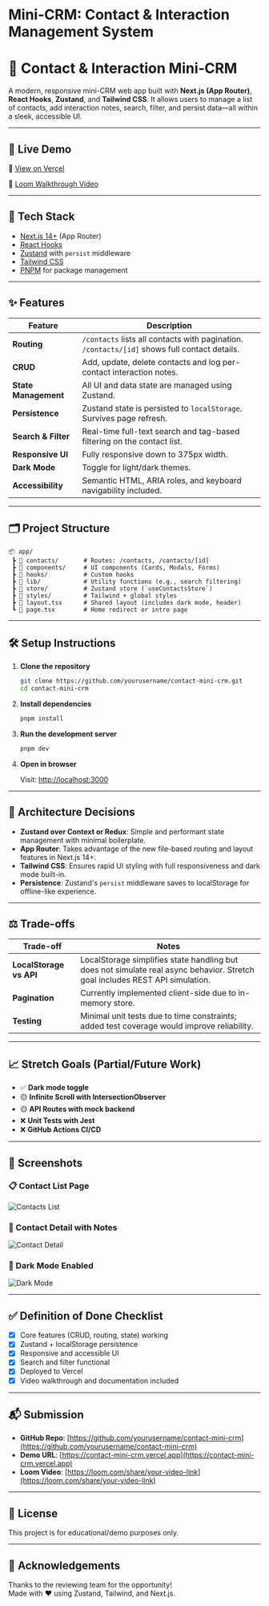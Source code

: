 # Mini-CRM: Contact & Interaction Management System

# 🧩 Contact & Interaction Mini‑CRM

A modern, responsive mini-CRM web app built with **Next.js (App Router)**, **React Hooks**, **Zustand**, and **Tailwind CSS**. It allows users to manage a list of contacts, add interaction notes, search, filter, and persist data—all within a sleek, accessible UI.

---

## 🚀 Live Demo

🔗 [View on Vercel](https://your-vercel-deploy-url.vercel.app)

🎥 [Loom Walkthrough Video](https://loom.com/share/your-video-link)

---

## 🧱 Tech Stack

- [Next.js 14+](https://nextjs.org/) (App Router)
- [React Hooks](https://reactjs.org/docs/hooks-intro.html)
- [Zustand](https://zustand-demo.pmnd.rs/) with `persist` middleware
- [Tailwind CSS](https://tailwindcss.com/)
- [PNPM](https://pnpm.io/) for package management

---

## ✨ Features

| Feature         | Description |
|----------------|-------------|
| **Routing**     | `/contacts` lists all contacts with pagination. `/contacts/[id]` shows full contact details. |
| **CRUD**        | Add, update, delete contacts and log per-contact interaction notes. |
| **State Management** | All UI and data state are managed using Zustand. |
| **Persistence** | Zustand state is persisted to `localStorage`. Survives page refresh. |
| **Search & Filter** | Real-time full-text search and tag-based filtering on the contact list. |
| **Responsive UI** | Fully responsive down to 375px width. |
| **Dark Mode**   | Toggle for light/dark themes. |
| **Accessibility** | Semantic HTML, ARIA roles, and keyboard navigability included. |

---

## 🗂️ Project Structure

```
📦 app/
 ┣ 📂 contacts/       # Routes: /contacts, /contacts/[id]
 ┣ 📂 components/     # UI components (Cards, Modals, Forms)
 ┣ 📂 hooks/          # Custom hooks
 ┣ 📂 lib/            # Utility functions (e.g., search filtering)
 ┣ 📂 store/          # Zustand store (`useContactsStore`)
 ┣ 📂 styles/         # Tailwind + global styles
 ┣ 📄 layout.tsx      # Shared layout (includes dark mode, header)
 ┗ 📄 page.tsx        # Home redirect or intro page
```

---

## 🛠️ Setup Instructions

1. **Clone the repository**

   ```bash
   git clone https://github.com/yourusername/contact-mini-crm.git
   cd contact-mini-crm
   ```

2. **Install dependencies**

   ```bash
   pnpm install
   ```

3. **Run the development server**

   ```bash
   pnpm dev
   ```

4. **Open in browser**

   Visit: [http://localhost:3000](http://localhost:3000)

---

## 🧠 Architecture Decisions

- **Zustand over Context or Redux**: Simple and performant state management with minimal boilerplate.
- **App Router**: Takes advantage of the new file-based routing and layout features in Next.js 14+.
- **Tailwind CSS**: Ensures rapid UI styling with full responsiveness and dark mode built-in.
- **Persistence**: Zustand's `persist` middleware saves to localStorage for offline-like experience.

---

## ⚖️ Trade-offs

| Trade-off | Notes |
|----------|-------|
| **LocalStorage vs API** | LocalStorage simplifies state handling but does not simulate real async behavior. Stretch goal includes REST API simulation. |
| **Pagination** | Currently implemented client-side due to in-memory store. |
| **Testing** | Minimal unit tests due to time constraints; added test coverage would improve reliability. |

---

## 📈 Stretch Goals (Partial/Future Work)

- ✅ **Dark mode toggle**
- 🟡 **Infinite Scroll with IntersectionObserver**
- 🟡 **API Routes with mock backend**
- ❌ **Unit Tests with Jest**
- ❌ **GitHub Actions CI/CD**

---

## 📸 Screenshots

### 📋 Contact List Page
![Contacts List](https://your-screenshot-url.com/list.png)

### 🧾 Contact Detail with Notes
![Contact Detail](https://your-screenshot-url.com/detail.png)

### 🌙 Dark Mode Enabled
![Dark Mode](https://your-screenshot-url.com/darkmode.png)

---

## ✅ Definition of Done Checklist

- [x] Core features (CRUD, routing, state) working
- [x] Zustand + localStorage persistence
- [x] Responsive and accessible UI
- [x] Search and filter functional
- [x] Deployed to Vercel
- [x] Video walkthrough and documentation included

---

## 📬 Submission

- **GitHub Repo**: [https://github.com/yourusername/contact-mini-crm](https://github.com/yourusername/contact-mini-crm)
- **Demo URL**: [https://contact-mini-crm.vercel.app](https://contact-mini-crm.vercel.app)
- **Loom Video**: [https://loom.com/share/your-video-link](https://loom.com/share/your-video-link)

---

## 📄 License

This project is for educational/demo purposes only.

---

## 🙌 Acknowledgements

Thanks to the reviewing team for the opportunity!  
Made with ❤️ using Zustand, Tailwind, and Next.js.

